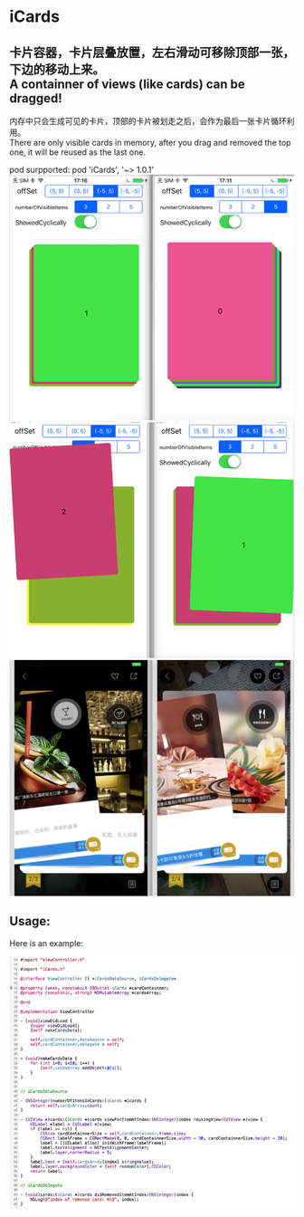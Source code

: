 # iCards
卡片容器，卡片层叠放置，左右滑动可移除顶部一张，下边的移动上来。<br>
A containner of views (like cards) can be dragged!<br>
---
内存中只会生成可见的卡片，顶部的卡片被划走之后，会作为最后一张卡片循环利用。<br>
There are only visible cards in memory, after you drag and removed the top one, it will be reused as the last one.<br>

pod surpported: pod 'iCards', '~> 1.0.1'<br>
![iCards](https://github.com/DingHub/ScreenShots/blob/master/iCards/0.png)
![iCards](https://github.com/DingHub/ScreenShots/blob/master/iCards/1.png)
![iCards](https://github.com/DingHub/ScreenShots/blob/master/iCards/3.png)

Usage:
---
Here is an example:<br>

![iCards](https://github.com/DingHub/ScreenShots/blob/master/iCards/2.png)

